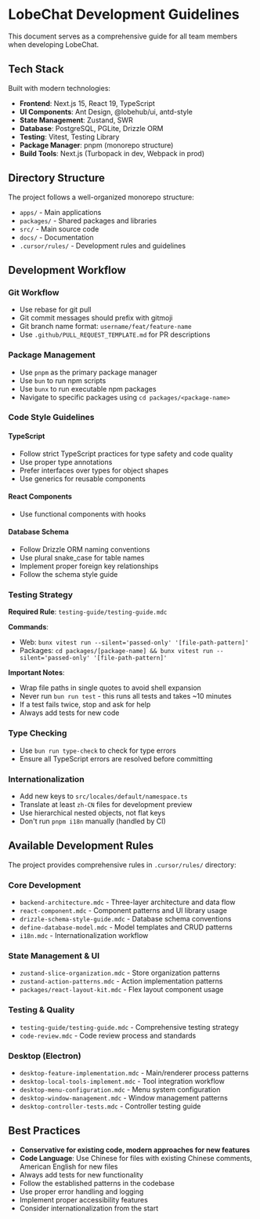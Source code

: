 # LobeChat Development Guidelines

This document serves as a comprehensive guide for all team members when developing LobeChat.

## Tech Stack

Built with modern technologies:

- **Frontend**: Next.js 15, React 19, TypeScript
- **UI Components**: Ant Design, @lobehub/ui, antd-style
- **State Management**: Zustand, SWR
- **Database**: PostgreSQL, PGLite, Drizzle ORM
- **Testing**: Vitest, Testing Library
- **Package Manager**: pnpm (monorepo structure)
- **Build Tools**: Next.js (Turbopack in dev, Webpack in prod)

## Directory Structure

The project follows a well-organized monorepo structure:

- `apps/` - Main applications
- `packages/` - Shared packages and libraries
- `src/` - Main source code
- `docs/` - Documentation
- `.cursor/rules/` - Development rules and guidelines

## Development Workflow

### Git Workflow

- Use rebase for git pull
- Git commit messages should prefix with gitmoji
- Git branch name format: `username/feat/feature-name`
- Use `.github/PULL_REQUEST_TEMPLATE.md` for PR descriptions

### Package Management

- Use `pnpm` as the primary package manager
- Use `bun` to run npm scripts
- Use `bunx` to run executable npm packages
- Navigate to specific packages using `cd packages/<package-name>`

### Code Style Guidelines

#### TypeScript

- Follow strict TypeScript practices for type safety and code quality
- Use proper type annotations
- Prefer interfaces over types for object shapes
- Use generics for reusable components

#### React Components

- Use functional components with hooks

#### Database Schema

- Follow Drizzle ORM naming conventions
- Use plural snake_case for table names
- Implement proper foreign key relationships
- Follow the schema style guide

### Testing Strategy

**Required Rule**: `testing-guide/testing-guide.mdc`

**Commands**:

- Web: `bunx vitest run --silent='passed-only' '[file-path-pattern]'`
- Packages: `cd packages/[package-name] && bunx vitest run --silent='passed-only' '[file-path-pattern]'`

**Important Notes**:

- Wrap file paths in single quotes to avoid shell expansion
- Never run `bun run test` - this runs all tests and takes \~10 minutes
- If a test fails twice, stop and ask for help
- Always add tests for new code

### Type Checking

- Use `bun run type-check` to check for type errors
- Ensure all TypeScript errors are resolved before committing

### Internationalization

- Add new keys to `src/locales/default/namespace.ts`
- Translate at least `zh-CN` files for development preview
- Use hierarchical nested objects, not flat keys
- Don't run `pnpm i18n` manually (handled by CI)

## Available Development Rules

The project provides comprehensive rules in `.cursor/rules/` directory:

### Core Development

- `backend-architecture.mdc` - Three-layer architecture and data flow
- `react-component.mdc` - Component patterns and UI library usage
- `drizzle-schema-style-guide.mdc` - Database schema conventions
- `define-database-model.mdc` - Model templates and CRUD patterns
- `i18n.mdc` - Internationalization workflow

### State Management & UI

- `zustand-slice-organization.mdc` - Store organization patterns
- `zustand-action-patterns.mdc` - Action implementation patterns
- `packages/react-layout-kit.mdc` - Flex layout component usage

### Testing & Quality

- `testing-guide/testing-guide.mdc` - Comprehensive testing strategy
- `code-review.mdc` - Code review process and standards

### Desktop (Electron)

- `desktop-feature-implementation.mdc` - Main/renderer process patterns
- `desktop-local-tools-implement.mdc` - Tool integration workflow
- `desktop-menu-configuration.mdc` - Menu system configuration
- `desktop-window-management.mdc` - Window management patterns
- `desktop-controller-tests.mdc` - Controller testing guide

## Best Practices

- **Conservative for existing code, modern approaches for new features**
- **Code Language**: Use Chinese for files with existing Chinese comments, American English for new files
- Always add tests for new functionality
- Follow the established patterns in the codebase
- Use proper error handling and logging
- Implement proper accessibility features
- Consider internationalization from the start
